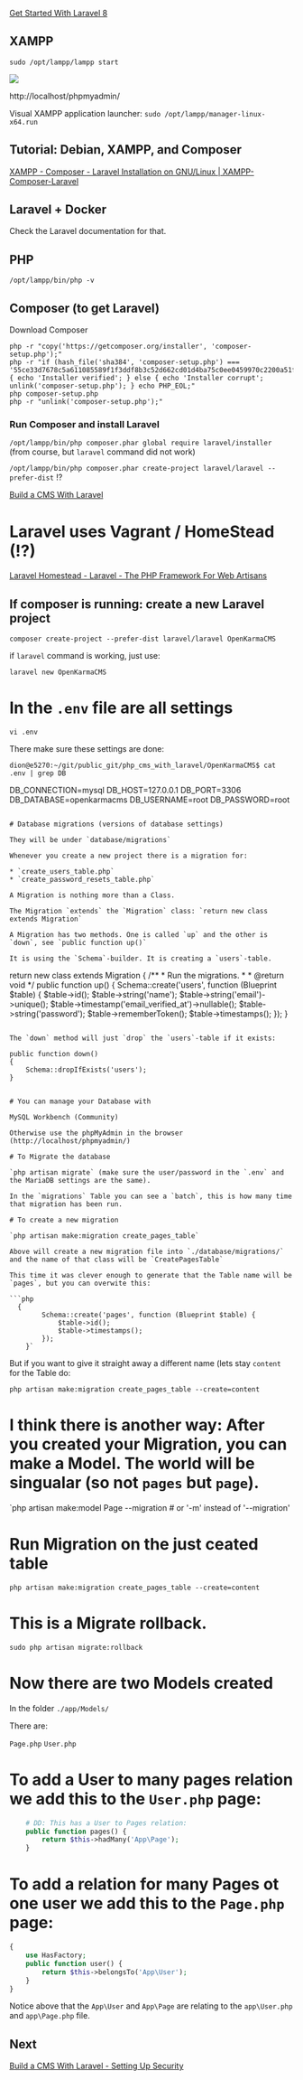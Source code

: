 [Get Started With Laravel 8](https://code.tutsplus.com/courses/get-started-with-laravel-5)

## XAMPP

`sudo /opt/lampp/lampp start`

![](https://localhost)

http://localhost/phpmyadmin/

Visual XAMPP application launcher: `sudo /opt/lampp/manager-linux-x64.run`

## Tutorial: Debian, XAMPP, and Composer

[XAMPP - Composer - Laravel Installation on GNU/Linux | XAMPP-Composer-Laravel](https://mridvanozcan.github.io/XAMPP-Composer-Laravel/)

## Laravel + Docker

Check the Laravel documentation for that.

## PHP

`/opt/lampp/bin/php -v`

## Composer (to get Laravel)

Download Composer

```
php -r "copy('https://getcomposer.org/installer', 'composer-setup.php');"
php -r "if (hash_file('sha384', 'composer-setup.php') === '55ce33d7678c5a611085589f1f3ddf8b3c52d662cd01d4ba75c0ee0459970c2200a51f492d557530c71c15d8dba01eae') { echo 'Installer verified'; } else { echo 'Installer corrupt'; unlink('composer-setup.php'); } echo PHP_EOL;"
php composer-setup.php
php -r "unlink('composer-setup.php');"
```

### Run Composer and install Laravel

`/opt/lampp/bin/php composer.phar global require laravel/installer` (from course, but `laravel` command did not work)

`/opt/lampp/bin/php composer.phar create-project laravel/laravel --prefer-dist` !?

[Build a CMS With Laravel](https://code.tutsplus.com/courses/build-a-cms-with-laravel)

# Laravel uses Vagrant / HomeStead (!?)

[Laravel Homestead - Laravel - The PHP Framework For Web Artisans](https://laravel.com/docs/9.x/homestead)

## If composer is running: create a new Laravel project

`composer create-project --prefer-dist laravel/laravel OpenKarmaCMS`

if `laravel` command is working, just use:

`laravel new OpenKarmaCMS`

# In the `.env` file are all settings

`vi .env`

There make sure these settings are done:

```
dion@e5270:~/git/public_git/php_cms_with_laravel/OpenKarmaCMS$ cat .env | grep DB
```
DB_CONNECTION=mysql
DB_HOST=127.0.0.1
DB_PORT=3306
DB_DATABASE=openkarmacms
DB_USERNAME=root
DB_PASSWORD=root
```

# Database migrations (versions of database settings)

They will be under `database/migrations`

Whenever you create a new project there is a migration for:

* `create_users_table.php`
* `create_password_resets_table.php`

A Migration is nothing more than a Class.

The Migration `extends` the `Migration` class: `return new class extends Migration`

A Migration has two methods. One is called `up` and the other is `down`, see `public function up()`

It is using the `Schema`-builder. It is creating a `users`-table.

```
return new class extends Migration
{
    /**
     * Run the migrations.
     *
     * @return void
     */
    public function up()
    {
        Schema::create('users', function (Blueprint $table) {
            $table->id();
            $table->string('name');
            $table->string('email')->unique();
            $table->timestamp('email_verified_at')->nullable();
            $table->string('password');
            $table->rememberToken();
            $table->timestamps();
        });
    }
```

The `down` method will just `drop` the `users`-table if it exists:

```
    public function down()
    {
        Schema::dropIfExists('users');
    }
```

# You can manage your Database with

MySQL Workbench (Community)

Otherwise use the phpMyAdmin in the browser (http://localhost/phpmyadmin/)

# To Migrate the database

`php artisan migrate` (make sure the user/password in the `.env` and the MariaDB settings are the same).

In the `migrations` Table you can see a `batch`, this is how many time that migration has been run.

# To create a new migration

`php artisan make:migration create_pages_table`

Above will create a new migration file into `./database/migrations/` and the name of that class will be `CreatePagesTable`

This time it was clever enough to generate that the Table name will be `pages`, but you can overwite this:

```php
  {
        Schema::create('pages', function (Blueprint $table) {
            $table->id();
            $table->timestamps();
        });
    }`
```

But if you want to give it straight away a different name (lets stay `content` for the Table do:

`php artisan make:migration create_pages_table --create=content`

# I think there is another way: After you created your Migration, you can make a Model. The world will be singualar (so not `pages` but `page`).

`php artisan make:model Page --migration # or '-m' instead of '--migration'

# Run Migration on the just ceated table

`php artisan make:migration create_pages_table --create=content`

# This is a Migrate rollback.

`sudo php artisan migrate:rollback`

# Now there are two Models created

In the folder `./app/Models/`

There are:

`Page.php`
`User.php`

# To add a User to many pages relation we add this to the `User.php` page:

```php
    # DD: This has a User to Pages relation:
    public function pages() {
        return $this->hadMany('App\Page');
    }
```

# To add a relation for many Pages ot one user we add this to the `Page.php` page:

```php
{
    use HasFactory;
    public function user() {
        return $this->belongsTo('App\User');
    }
}
```

Notice above that the `App\User` and `App\Page` are relating to the `app\User.php` and `app\Page.php` file.

## Next

[Build a CMS With Laravel - Setting Up Security](https://code.tutsplus.com/courses/build-a-cms-with-laravel/lessons/setting-up-security)
 



